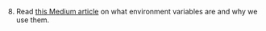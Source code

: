 8. Read [this Medium article](https://medium.com/chingu/an-introduction-to-environment-variables-and-how-to-use-them-f602f66d15fa) on what environment variables are and why we use them.

